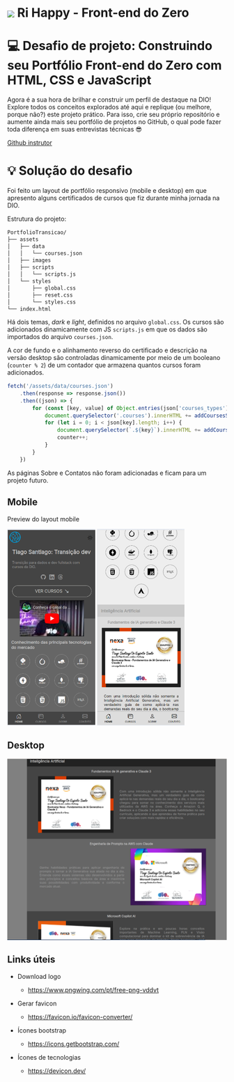 <h1>
<a href="https://www.dio.me/">
     <img align="center" width="40px" src="https://hermes.digitalinnovation.one/assets/diome/logo-minimized.png"></a>
    <span> Ri Happy - Front-end do Zero</span>
</h1>

# :computer: Desafio de projeto: Construindo seu Portfólio Front-end do Zero com HTML, CSS e JavaScript

Agora é a sua hora de brilhar e construir um perfil de destaque na DIO! Explore todos os conceitos explorados até aqui e replique (ou melhore, porque não?) este projeto prático. Para isso, crie seu próprio repositório e aumente ainda mais seu portfólio de projetos no GitHub, o qual pode fazer toda diferença em suas entrevistas técnicas 😎
 
[Github instrutor](https://github.com/elidianaandrade/dio-lab-portfolio)

# :bulb: Solução do desafio

Foi feito um layout de portfólio responsivo (mobile e desktop) em que apresento alguns certificados de cursos que fiz durante minha jornada na DIO. 

Estrutura do projeto:

```console
PortfolioTransicao/
├── assets
│   ├── data
│   │   └── courses.json
│   ├── images
│   ├── scripts
│   │   └── scripts.js
│   └── styles
│       ├── global.css
│       ├── reset.css
│       └── styles.css
└── index.html
```

Há dois temas, *dark* e *light*, definidos no arquivo `global.css`. Os cursos são adicionados dinamicamente com JS `scripts.js` em que os dados são importados do arquivo `courses.json`. 

A cor de fundo e o alinhamento reverso do certificado e descrição na versão desktop são controladas dinamicamente por meio de um booleano (`counter % 2`)  de um contador que armazena quantos cursos foram adicionados.

```javascript
fetch('/assets/data/courses.json')
    .then(response => response.json())
    .then((json) => {
        for (const [key, value] of Object.entries(json['courses_types'])) {
            document.querySelector('.courses').innerHTML += addCoursesSection(key, value)
            for (let i = 0; i < json[key].length; i++) {
                document.querySelector(`.${key}`).innerHTML += addCourse(json[key][i], counter % 2)
                counter++;
            } 
        }
    })
```

As páginas Sobre e Contatos não foram adicionadas e ficam para um projeto futuro.

## Mobile

Preview do layout mobile
<p>
<img src="mobile-dark.png" width=40%>
<img src="mobile-light.png" width=40%>
</p>

## Desktop

<p>
<img src="desktop.png">
</p>



## Links úteis
* Download logo
    * https://www.pngwing.com/pt/free-png-vddvt

* Gerar favicon
    * https://favicon.io/favicon-converter/

* Ícones bootstrap
    * https://icons.getbootstrap.com/

* Ícones de tecnologias
    * https://devicon.dev/
